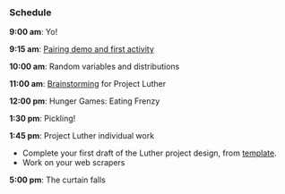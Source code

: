 ### Schedule

**9:00 am**: Yo!

**9:15 am**: [Pairing demo and first activity](pair_demo_fizz.md)

**10:00 am**: Random variables and distributions

**11:00 am**: [Brainstorming](Brainstorming_Guide.md) for Project Luther

**12:00 pm**: Hunger Games: Eating Frenzy

**1:30 pm**: Pickling!

**1:45 pm**: Project Luther individual work

 * Complete your first draft of the Luther project design, from [template](luther_template.md).
 * Work on your web scrapers

**5:00 pm**: The curtain falls
